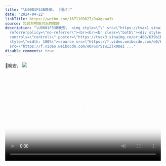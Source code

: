 ```yaml
---
title: "\U0001F53B晚安。 [图片]"
date: '2024-04-22'
linkTitle: https://weibo.com/1671109627/OaXgeaafk
source: 包容万物恒河水的微博
description: "\U0001F53B晚安。 <img style=\"\" src=\"https://tvax1.sinaimg.cn/large/639b1bfbly1hp01xqhallj20gr0g9n20.jpg\"
  referrerpolicy=\"no-referrer\"><br><br><br clear=\"both\"><div style=\"clear: both\"></div><video
  controls=\"controls\" poster=\"https://tvax3.sinaimg.cn/orj480/639b1bfbly1hp01xwjzooj20n00jeaaj.jpg\"
  style=\"width: 100%\"><source src=\"https://f.video.weibocdn.com/o0/6arLguddlx08ei5T8Sko010412001Qr10E010.mp4?label=mp4_720p&amp;template=828x698.25.0&amp;ori=0&amp;ps=1CwnkDw1GXwCQx&amp;Expires=1713820527&amp;ssig=I2s4CImERs&amp;KID=unistore,video\"><source
  src=\"https://f.video.weibocdn.com/o0/GxrSswIZlx08ei ..."
disable_comments: true
---
```

🔻晚安。 <img style="" src="https://tvax1.sinaimg.cn/large/639b1bfbly1hp01xqhallj20gr0g9n20.jpg" referrerpolicy="no-referrer"><br><br><br clear="both"><div style="clear: both"></div><video controls="controls" poster="https://tvax3.sinaimg.cn/orj480/639b1bfbly1hp01xwjzooj20n00jeaaj.jpg" style="width: 100%"><source src="https://f.video.weibocdn.com/o0/6arLguddlx08ei5T8Sko010412001Qr10E010.mp4?label=mp4_720p&amp;template=828x698.25.0&amp;ori=0&amp;ps=1CwnkDw1GXwCQx&amp;Expires=1713820527&amp;ssig=I2s4CImERs&amp;KID=unistore,video"><source src="https://f.video.weibocdn.com/o0/GxrSswIZlx08ei ...